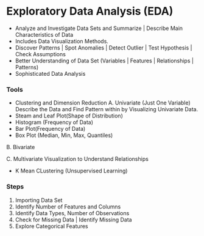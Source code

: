 # Exploratory Data Analysis (EDA)

- Analyze and Investigate Data Sets and Summarize | Describe Main Characteristics of Data 
- Includes Data Visualization Methods.
- Discover Patterns | Spot Anomalies | Detect Outlier | Test Hypothesis | Check Assumptions
- Better Understanding of Data Set (Variables | Features | Relationships | Patterns)
- Sophisticated Data Analysis 

### Tools
- Clustering and Dimension Reduction 
A. Univariate (Just One Variable) Describe the Data and Find Pattern within by Visualizing Univariate Data.
- Steam and Leaf Plot(Shape of Distribution)  
- Histogram (Frequency of Data) 
- Bar Plot(Frequency of Data)  
- Box Plot (Median, Min, Max, Quantiles) 

B. Bivariate 

C. Multivariate Visualization to Understand Relationships 
- K Mean CLustering (Unsupervised Learning)

### Steps
1. Importing Data Set
2. Identify Number of Features and Columns 
3. Identify Data Types, Number of Observations
4. Check for Missing Data | Identify Missing Data 
5. Explore Categorical Features 
